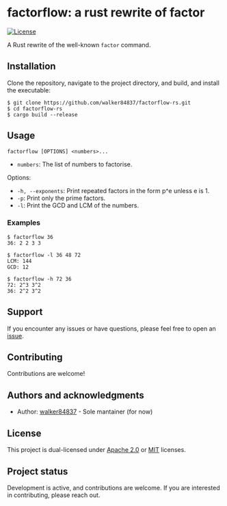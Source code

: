 # factorflow: a rust rewrite of factor

[![License](https://img.shields.io/badge/license-Apache%202.0%20%2F%20MIT-blue.svg)](LICENSE_APACHE.md)

A Rust rewrite of the well-known `factor` command.

## Installation

Clone the repository, navigate to the project directory, and build, and install
the executable:

``` console
$ git clone https://github.com/walker84837/factorflow-rs.git
$ cd factorflow-rs
$ cargo build --release
```

## Usage

``` console
factorflow [OPTIONS] <numbers>...
```

  - `numbers`: The list of numbers to factorise.

Options:

  - `-h, --exponents`: Print repeated factors in the form p^e unless e is 1.
  - `-p`: Print only the prime factors.
  - `-l`: Print the GCD and LCM of the numbers.

### Examples

``` console
$ factorflow 36
36: 2 2 3 3

$ factorflow -l 36 48 72
LCM: 144
GCD: 12

$ factorflow -h 72 36
72: 2^3 3^2
36: 2^2 3^2
```

## Support

If you encounter any issues or have questions, please feel free to open an
[issue](https://github.com/walker84837/factorflow-rs/issues).

## Contributing

Contributions are welcome\!

## Authors and acknowledgments

  - Author: [walker84837](https://github.com/walker84837) - Sole mantainer (for
    now)

## License

This project is dual-licensed under [Apache 2.0](LICENSE_APACHE.md) or
[MIT](LICENSE_MIT.md) licenses.

## Project status

Development is active, and contributions are welcome. If you are interested in
contributing, please reach out.
